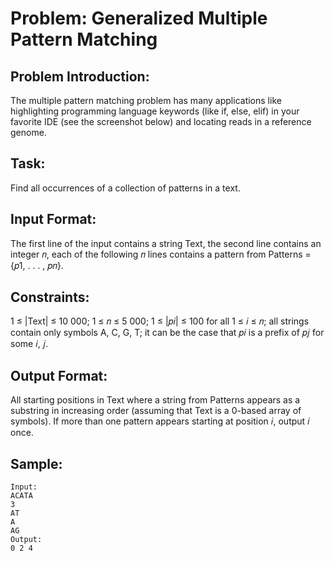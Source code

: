 # Problem: Generalized Multiple Pattern Matching

## Problem Introduction:

The multiple pattern matching problem has many applications like highlighting programming
language keywords (like if, else, elif) in your favorite IDE (see the screenshot below) and locating reads in a reference genome.

## Task:

Find all occurrences of a collection of patterns in a text.

## Input Format:

The first line of the input contains a string Text, the second line contains an integer 𝑛,
each of the following 𝑛 lines contains a pattern from Patterns = {𝑝1, . . . , 𝑝𝑛}.

## Constraints:

1 ≤ |Text| ≤ 10 000; 1 ≤ 𝑛 ≤ 5 000; 1 ≤ |𝑝𝑖| ≤ 100 for all 1 ≤ 𝑖 ≤ 𝑛; all strings contain only
symbols A, C, G, T; it can be the case that 𝑝𝑖 is a prefix of 𝑝𝑗 for some 𝑖, 𝑗.

## Output Format:

All starting positions in Text where a string from Patterns appears as a substring in
increasing order (assuming that Text is a 0-based array of symbols). If more than one pattern
appears starting at position 𝑖, output 𝑖 once.

## Sample:

```
Input:
ACATA
3
AT
A
AG
Output:
0 2 4

```
